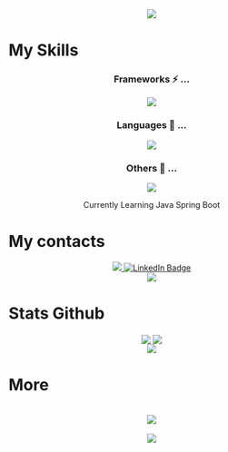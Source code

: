 

<!--
**PaoloNapoli97/PaoloNapoli97** is a ✨ _special_ ✨ repository because its `README.md` (this file) appears on your GitHub profile.

Here are some ideas to get you started:

- 🔭 I’m currently working on ...
- 🌱 I’m currently learning ...
- 👯 I’m looking to collaborate on ...
- 🤔 I’m looking for help with ...
- 💬 Ask me about ...
- 📫 How to reach me: ...
- 😄 Pronouns: ...
- ⚡ Fun fact: ...
-->

  <div align="center">
    <img src="https://media.giphy.com/media/v1.Y2lkPTc5MGI3NjExYmEyYmU3Y2YzOWI5MGEwNWMyNDY1MDMwMjNjZmRkZjA5OWRmNTNmNyZjdD1z/M4NykXxUE0HAcK7UJ6/giphy.gif"/>
  </div>


# My Skills

<div align="center">
  
  ### Frameworks ⚡ ...
  <div>
    <img src="https://skillicons.dev/icons?i=vue,vite,.NET,angular,bootstrap">
  </div>
  
  ### Languages 💬 ...
  <div>
    <img src="https://skillicons.dev/icons?i=html,css,js,c#,ts,java">
  </div>
  
  ### Others 🔭 ...
  <div>
    <img src="https://skillicons.dev/icons?i=nodejs,git,mysql">
  </div>

  Currently Learning Java Spring Boot
  
</div>

# My contacts

<div align="center">


  <div>    
    <a href="mailto: napoli.paolo11@gmail.com">
        <img src="https://img.shields.io/badge/-EMAIL-critical?style=for-the-badge">
      </a>
    <a href="https://www.linkedin.com/in/paolo-napoli-10299b1a1/">
      <img src="https://img.shields.io/badge/LinkedIn-blue?style=for-the-badge&logo=linkedin&logoColor=white" alt="LinkedIn Badge"/>
    </a>

  </div>
  
 
  <img src="https://komarev.com/ghpvc/?username=PaoloNapoli97&style=flat-square&color=blue" alt=""/>

  <div align="center">
    <img src="https://media.giphy.com/media/xT9IgoEQGzomGdxT0s/giphy.gif"/>
  </div>
  
</div>


# Stats Github

<div align="center">
  <div>
    <img align="center" src="http://github-readme-streak-stats.herokuapp.com?user=PaoloNapoli97&theme=dracula&mode=weekly(https://git.io/streak-stats)"/>
    <img align="center" src="https://github-readme-stats-git-masterrstaa-rickstaa.vercel.app/api?username=PaoloNapoli97&show_icons=true&theme=dracula"/>
  </div>
  <img align="center" src="https://github-readme-stats.vercel.app/api/top-langs/?username=paolonapoli97&theme=dracula&layout=compact"/>
</div>

# More

<div>
  &nbsp
  <div align="center">
    <img src="https://media.giphy.com/media/YQitE4YNQNahy/giphy-downsized.gif"/>

  </div>
  &nbsp
  <div align="center">
    <img src="https://spotify-recently-played-readme.vercel.app/api?user=pingopallino97&unique=true"/>
  </div>
</div>


